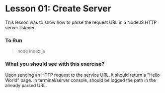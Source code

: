 # Lesson 01: Create Server

This lesson was to show how to parse the request URL in a NodeJS HTTP server listener.

### To Run
> node index.js

### What you should see with this exercise?
Upon sending an HTTP request to the service URL, it should return a "Hello World" page. In terminal/server console, should be logged the path in the already parsed URL.
